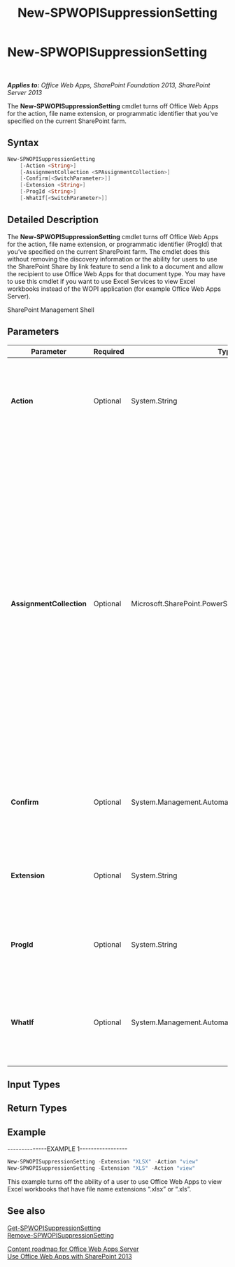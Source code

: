 ﻿---
title: New-SPWOPISuppressionSetting
TOCTitle: New-SPWOPISuppressionSetting
ms:assetid: 7e6bb8f5-3124-4568-80c6-02cae46b803b
ms:mtpsurl: https://technet.microsoft.com/en-us/library/JJ219443(v=office.15)
ms:contentKeyID: 48409066
ms.date: 10/13/2017
mtps_version: v=office.15
---

# New-SPWOPISuppressionSetting

 

_**Applies to:** Office Web Apps, SharePoint Foundation 2013, SharePoint Server 2013_


The **New-SPWOPISuppressionSetting** cmdlet turns off Office Web Apps for the action, file name extension, or programmatic identifier that you’ve specified on the current SharePoint farm.

## Syntax

```PowerShell
New-SPWOPISuppressionSetting 
    [-Action <String>] 
    [-AssignmentCollection <SPAssignmentCollection>] 
    [-Confirm[<SwitchParameter>]] 
    [-Extension <String>] 
    [-ProgId <String>] 
    [-WhatIf[<SwitchParameter>]]
```

## Detailed Description

The **New-SPWOPISuppressionSetting** cmdlet turns off Office Web Apps for the action, file name extension, or programmatic identifier (ProgId) that you’ve specified on the current SharePoint farm. The cmdlet does this without removing the discovery information or the ability for users to use the SharePoint Share by link feature to send a link to a document and allow the recipient to use Office Web Apps for that document type. You may have to use this cmdlet if you want to use Excel Services to view Excel workbooks instead of the WOPI application (for example Office Web Apps Server).

SharePoint Management Shell

## Parameters


<table>
<colgroup>
<col style="width: 25%" />
<col style="width: 25%" />
<col style="width: 25%" />
<col style="width: 25%" />
</colgroup>
<thead>
<tr class="header">
<th>Parameter</th>
<th>Required</th>
<th>Type</th>
<th>Description</th>
</tr>
</thead>
<tbody>
<tr class="odd">
<td><p><strong>Action</strong></p></td>
<td><p>Optional</p></td>
<td><p>System.String</p></td>
<td><p>Specifies the action to suppress for a given extension or programmatic identifier (ProgId). For example, “view,” “edit,” and “embedview.” For a full list of actions, run <strong>Get-SPWOPIBinding</strong>.</p></td>
</tr>
<tr class="even">
<td><p><strong>AssignmentCollection</strong></p></td>
<td><p>Optional</p></td>
<td><p>Microsoft.SharePoint.PowerShell.SPAssignmentCollection</p></td>
<td><p>Manages objects for the purpose of proper disposal. Use of objects, such as <strong>SPWeb</strong> or <strong>SPSite</strong>, can use large amounts of memory and use of these objects in Windows PowerShell scripts requires proper memory management. Using the <strong>SPAssignment</strong> object, you can assign objects to a variable and dispose of the objects after they are needed to free up memory. When <strong>SPWeb</strong>, <strong>SPSite</strong>, or <strong>SPSiteAdministration</strong> objects are used, the objects are automatically disposed of if an assignment collection or the <strong>Global</strong> parameter is not used.</p>
<div class="alert">

> [!NOTE]
> When the <STRONG>Global</STRONG> parameter is used, all objects are contained in the global store. If objects are not immediately used, or disposed of by using the <STRONG>Stop-SPAssignment</STRONG> command, an out-of-memory scenario can occur.


</div></td>
</tr>
<tr class="odd">
<td><p><strong>Confirm</strong></p></td>
<td><p>Optional</p></td>
<td><p>System.Management.Automation.SwitchParameter</p></td>
<td><p>Prompts you for confirmation before executing the command. For more information, type the following command: <strong>get-help about_commonparameters</strong></p></td>
</tr>
<tr class="even">
<td><p><strong>Extension</strong></p></td>
<td><p>Optional</p></td>
<td><p>System.String</p></td>
<td><p>Specifies the file name extension to suppress. Run Get-SPWOPIBinding to get the list of file name extensions the WOPI application supports.</p></td>
</tr>
<tr class="odd">
<td><p><strong>ProgId</strong></p></td>
<td><p>Optional</p></td>
<td><p>System.String</p></td>
<td><p>Specifies the programmatic identifier (ProgId) for an application to suppress. Run Get-SPWOPIBinding to get the list of ProgIds that the WOPI application supports.</p></td>
</tr>
<tr class="even">
<td><p><strong>WhatIf</strong></p></td>
<td><p>Optional</p></td>
<td><p>System.Management.Automation.SwitchParameter</p></td>
<td><p>Displays a message that describes the effect of the command instead of executing the command. For more information, type the following command: <strong>get-help about_commonparameters</strong>.</p></td>
</tr>
</tbody>
</table>


## Input Types

## Return Types

## Example

\--------------EXAMPLE 1-----------------

```PowerShell
New-SPWOPISuppressionSetting -Extension "XLSX" -Action "view"
New-SPWOPISuppressionSetting -Extension "XLS" -Action "view"
```

This example turns off the ability of a user to use Office Web Apps to view Excel workbooks that have file name extensions “.xlsx” or “.xls”.

## See also


[Get-SPWOPISuppressionSetting](get-spwopisuppressionsetting.md)  
[Remove-SPWOPISuppressionSetting](remove-spwopisuppressionsetting.md)  


[Content roadmap for Office Web Apps Server](content-roadmap-for-office-web-apps-server.md)  
[Use Office Web Apps with SharePoint 2013](use-office-web-apps-with-sharepoint-2013.md)

